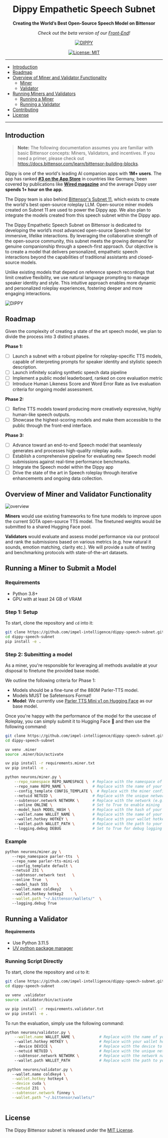 <div align="center">

# Dippy Empathetic Speech Subnet
**Creating the World’s Best Open-Source Speech Model on Bittensor**



*Check out the beta version of our [Front-End](https://www.dippyspeech.com/)!*

[![DIPPY](/assets/animation2.gif)](https://www.dippyspeech.com/)

[![License: MIT](https://img.shields.io/badge/License-MIT-yellow.svg)](https://opensource.org/licenses/MIT) 

---

</div>

- [Introduction](#introduction)
- [Roadmap](#roadmap)
- [Overview of Miner and Validator Functionality](#overview-of-miner-and-validator-functionality)
  - [Miner](#miner)
  - [Validator](#validator)
- [Running Miners and Validators](#running-miners-and-validators)
  - [Running a Miner](#running-a-miner)
  - [Running a Validator](#running-a-validator)
- [Contributing](#contributing)
- [License](#license)

---

## Introduction

> **Note:** The following documentation assumes you are familiar with basic Bittensor concepts: Miners, Validators, and incentives. If you need a primer, please check out https://docs.bittensor.com/learn/bittensor-building-blocks.

Dippy is one of the world's leading AI companion apps with **1M+ users**. The app has ranked [**#3 on the App Store**](https://x.com/angad_ai/status/1850924240742031526) in countries like Germany, been covered by publications like [**Wired magazine**](https://www.wired.com/story/dippy-ai-girlfriend-boyfriend-reasoning/) and the average Dippy user **spends 1+ hour on the app.** 

The Dippy team is also behind [Bittensor's Subnet 11](https://github.com/impel-intelligence/dippy-bittensor-subnet), which exists to create the world's best open-source roleplay LLM. Open-source miner models created on Subnet 11 are used to power the Dippy app. We also plan to integrate the models created from this speech subnet within the Dippy app. 

The Dippy Empathetic Speech Subnet on Bittensor is dedicated to developing the world’s most advanced open-source Speech model for immersive, lifelike interactions. By leveraging the collaborative strength of the open-source community, this subnet meets the growing demand for genuine companionship through a speech-first approach. Our objective is to create a model that delivers personalized, empathetic speech interactions beyond the capabilities of traditional assistants and closed-source models. 

Unlike existing models that depend on reference speech recordings that limit creative flexibility, we use natural language prompting to manage speaker identity and style. This intuitive approach enables more dynamic and personalized roleplay experiences, fostering deeper and more engaging interactions.

![DIPPY](/assets/banner9.png)

## Roadmap

Given the complexity of creating a state of the art speech model, we plan to divide the process into 3 distinct phases.

**Phase 1:** 
- [ ] Launch a subnet with a robust pipeline for roleplay-specific TTS models, capable of interpreting prompts for speaker identity and stylistic speech description.
- [ ] Launch infinitely scaling synthetic speech data pipeline
- [ ] Implement a public model leaderboard, ranked on core evaluation metric
- [ ] Introduce Human Likeness Score and Word Error Rate as live evaluation criteria for ongoing model assessment.

**Phase 2:** 
- [ ] Refine TTS models toward producing more creatively expressive, highly human-like speech outputs.
- [ ] Showcase the highest-scoring models and make them accessible to the public through the front-end interface.

**Phase 3:** 
- [ ] Advance toward an end-to-end Speech model that seamlessly generates and processes high-quality roleplay audio. 
- [ ] Establish a comprehensive pipeline for evaluating new Speech model submissions against real-time performance benchmarks.
- [ ] Integrate the Speech model within the Dippy app
- [ ] Drive the state of the art in Speech roleplay through iterative enhancements and ongoing data collection.

## Overview of Miner and Validator Functionality

![overview](/assets/architecturenew.png)

**Miners** would use existing frameworks to fine tune models to improve upon the current SOTA open-source TTS model. The finetuned weights would be submitted to a shared Hugging Face pool. 

**Validators** would evaluate and assess model performance via our protocol and rank the submissions based on various metrics (e.g. how natural it sounds, emotion matching, clarity etc.). We will provide a suite of 
testing and benchmarking protocols with state-of-the-art datasets.


## Running a Miner to Submit a Model

### Requirements
- Python 3.8+
- GPU with at least 24 GB of VRAM

### Step 1: Setup
To start, clone the repository and `cd` into it:

```bash
git clone https://github.com/impel-intelligence/dippy-speech-subnet.git
cd dippy-speech-subnet
pip install -e .
```
### Step 2: Submitting a model
As a miner, you're responsible for leveraging all methods available at your disposal to finetune the provided base model.

We outline the following criteria for Phase 1:

- Models should be a fine-tune of the 880M Parler-TTS model.
- Models MUST be Safetensors Format!
- **Model**: We currently use [Parler TTS Mini v1 on Hugging Face](https://huggingface.co/parler-tts/parler-tts-mini-v1) as our base model.

Once you're happy with the performance of the model for the usecase of Roleplay, you can simply submit it to Hugging Face 🤗 and then use the following command:

```bash
git clone https://github.com/impel-intelligence/dippy-speech-subnet.git
cd dippy-speech-subnet

uv venv .miner
source .miner/bin/activate

uv pip install -r requirements.miner.txt
uv pip install -e .
```

```bash
python neurons/miner.py \
    --repo_namespace REPO_NAMESPACE \  # Replace with the namespace of your repository (e.g., parler-tts)
    --repo_name REPO_NAME \            # Replace with the name of your repository (e.g., parler-tts-mini-v1)
    --config_template CONFIG_TEMPLATE \  # Replace with the miner configuration template (e.g., default)
    --netuid NETUID \                  # Replace with the unique network identifier (e.g., 231)
    --subtensor.network NETWORK \      # Replace with the network (e.g., test or finney)
    --online ONLINE \                  # Set to True to enable mining
    --model_hash MODEL_HASH \          # Replace with the hash of your model
    --wallet.name WALLET_NAME \        # Replace with the name of your wallet coldkey name
    --wallet.hotkey HOTKEY \           # Replace with your wallet hotkey name
    --wallet.path WALLET_PATH \        # Replace with the path to your wallet directory (e.g.,  "~/.bittensor/wallets/" )
    --logging.debug DEBUG              # Set to True for debug logging (or False for production)
```
### Example

```bash
python neurons/miner.py \    
   --repo_namespace parler-tts  \   
   --repo_name parler-tts-mini-v1     
   --config_template default \    
   --netuid 231 \    
   --subtensor.network test   \  
   --online True  \   
   --model_hash 555    \ 
   --wallet.name coldkey2    \ 
   --wallet.hotkey hotkey2     \
   --wallet.path "~/.bittensor/wallets/"  \ 
   --logging.debug True
```


## Running a Validator

#### Requirements
- Use Python 3.11.5
- [UV python package manager](https://pypi.org/project/uv/)

### Running Script Directly 
To start, clone the repository and `cd` to it:
```bash
git clone https://github.com/impel-intelligence/dippy-speech-subnet.git
cd dippy-speech-subnet

uv venv .validator
source .validator/bin/activate

uv pip install -r requirements.validator.txt
uv pip install -e .
```
To run the evaluation, simply use the following command:

```bash
python neurons/validator.py \
    --wallet.name WALLET_NAME \           # Replace with the name of your wallet coldkey (e.g., coldkey4)
    --wallet.hotkey HOTKEY \              # Replace with your wallet hotkey name (e.g., hotkey4)
    --device DEVICE \                     # Replace with the device to use (e.g., cpu or cuda)
    --netuid NETUID \                     # Replace with the unique network identifier (e.g., 231)
    --subtensor.network NETWORK \         # Replace with the network name (e.g., test or finney)
    --wallet.path WALLET_PATH             # Replace with the path to your wallet directory (e.g., "~/.bittensor/wallets/")

```

```bash
 python neurons/validator.py \ 
   --wallet.name coldkey4 \
   --wallet.hotkey hotkey4 \
   --device cuda \
   --netuid 231  \
   --subtensor.network finney \
   --wallet.path "~/.bittensor/wallets/" 
 
```

## License

The Dippy Bittensor subnet is released under the [MIT License](./LICENSE).
